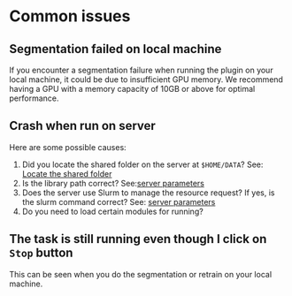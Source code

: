 # Common issues

## Segmentation failed on local machine

If you encounter a segmentation failure when running the plugin on your local machine, it could be due to insufficient GPU memory. We recommend having a GPU with a memory capacity of 10GB or above for optimal performance.

## Crash when run on server

Here are some possible causes:
1. Did you locate the shared folder on the server at `$HOME/DATA`? See: [Locate the shared folder](https://github.com/hnguyentt/mousechd-napari/blob/master/docs/server_setup.md#locate-the-shared-folder)
2. Is the library path correct? See:[server parameters](https://github.com/hnguyentt/mousechd-napari/blob/master/docs/server_setup.md#on-server)
3. Does the server use Slurm to manage the resource request? If yes, is the slurm command correct? See: [server parameters](https://github.com/hnguyentt/mousechd-napari/blob/master/docs/server_setup.md#on-server)
4. Do you need to load certain modules for running?

## The task is still running even though I click on `Stop` button

This can be seen when you do the segmentation or retrain on your local machine.


